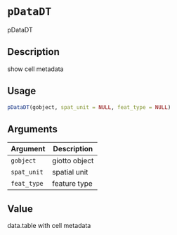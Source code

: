 # `pDataDT`

pDataDT


## Description

show cell metadata


## Usage

```r
pDataDT(gobject, spat_unit = NULL, feat_type = NULL)
```


## Arguments

Argument      |Description
------------- |----------------
`gobject`     |     giotto object
`spat_unit`     |     spatial unit
`feat_type`     |     feature type


## Value

data.table with cell metadata


